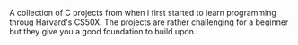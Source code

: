 A collection of C projects from when i first started to learn programming throug Harvard's CS50X. The projects are rather challenging for a beginner but they give you a good foundation to build upon.  